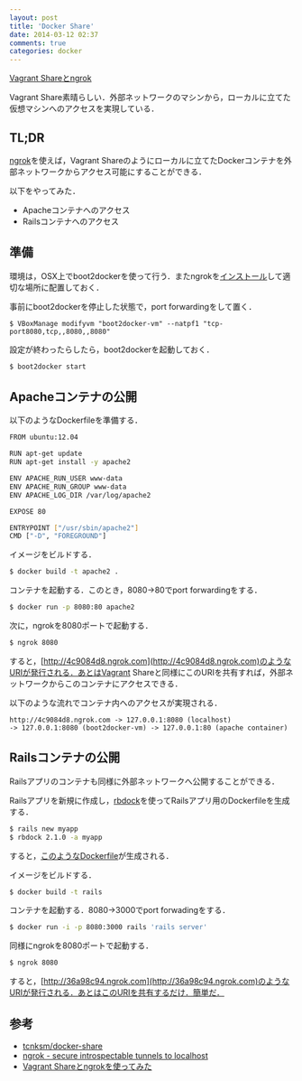 ```yaml
---
layout: post
title: 'Docker Share'
date: 2014-03-12 02:37
comments: true
categories: docker
---
```


[Vagrant Shareとngrok](http://deeeet.com/writing/2014/03/11/vagrant-share/)

Vagrant Share素晴らしい．外部ネットワークのマシンから，ローカルに立てた仮想マシンへのアクセスを実現している．

## TL;DR

[ngrok](https://ngrok.com/)を使えば，Vagrant Shareのようにローカルに立てたDockerコンテナを外部ネットワークからアクセス可能にすることができる．

以下をやってみた．

- Apacheコンテナへのアクセス
- Railsコンテナへのアクセス

## 準備

環境は，OSX上でboot2dockerを使って行う．またngrokを[インストール](https://ngrok.com/download)して適切な場所に配置しておく．

事前にboot2dockerを停止した状態で，port forwardingをして置く．

```
$ VBoxManage modifyvm "boot2docker-vm" --natpf1 "tcp-port8080,tcp,,8080,,8080"
```

設定が終わったらしたら，boot2dockerを起動しておく．

```bash
$ boot2docker start
```

## Apacheコンテナの公開

以下のようなDockerfileを準備する．

```bash
FROM ubuntu:12.04

RUN apt-get update
RUN apt-get install -y apache2

ENV APACHE_RUN_USER www-data
ENV APACHE_RUN_GROUP www-data
ENV APACHE_LOG_DIR /var/log/apache2

EXPOSE 80

ENTRYPOINT ["/usr/sbin/apache2"]
CMD ["-D", "FOREGROUND"]
```

イメージをビルドする．

```bash
$ docker build -t apache2 .
```

コンテナを起動する．このとき，8080->80でport forwardingをする．

```bash
$ docker run -p 8080:80 apache2
```

次に，ngrokを8080ポートで起動する．

```bash
$ ngrok 8080
```

すると，[http://4c9084d8.ngrok.com](http://4c9084d8.ngrok.com)のようなURIが発行される．あとはVagrant Shareと同様にこのURIを共有すれば，外部ネットワークからこのコンテナにアクセスできる．

以下のような流れでコンテナ内へのアクセスが実現される．

```
http://4c9084d8.ngrok.com -> 127.0.0.1:8080 (localhost)
-> 127.0.0.1:8080 (boot2docker-vm) -> 127.0.0.1:80 (apache container)
```

## Railsコンテナの公開

Railsアプリのコンテナも同様に外部ネットワークへ公開することができる．

Railsアプリを新規に作成し，[rbdock](http://deeeet.com/writing/2014/03/06/rbdock/)を使ってRailsアプリ用のDockerfileを生成する．

```bash
$ rails new myapp
$ rbdock 2.1.0 -a myapp
```

すると，[このようなDockerfile](https://gist.github.com/tcnksm/9497916)が生成される．

イメージをビルドする．

```bash
$ docker build -t rails 
```

コンテナを起動する．8080->3000でport forwadingをする．

```bash
$ docker run -i -p 8080:3000 rails 'rails server'
```

同様にngrokを8080ポートで起動する．

```bash
$ ngrok 8080
```

すると，[http://36a98c94.ngrok.com](http://36a98c94.ngrok.com)のようなURIが発行される．あとはこのURIを共有するだけ．簡単だ．

## 参考

- [tcnksm/docker-share](https://github.com/tcnksm/docker-share)
- [ngrok - secure introspectable tunnels to localhost](https://ngrok.com/)
- [Vagrant Shareとngrokを使ってみた](http://deeeet.com/writing/2014/03/11/vagrant-share/)



